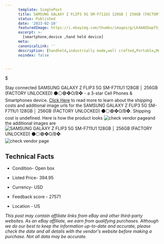 ```yaml
---
      template: SinglePost
      title: SAMSUNG GALAXY Z FLIP3 5G SM-F711U1 128GB │ 256GB (FACTORY UNLOCKED) ⚫️⚪️🟣❖O/B❖
      status: Published
      date: '2023-02-10'
      featuredImage: https://i.ebayimg.com/thumbs/images/g/LK4AAOSwpf5jfUip/s-l225.jpg
      excerpt: >-
        [smartphone,device ,hand held device]
      meta:
      canonicalLink: ''
      description: [handheld,industrially made,well crafted,Portable,Mobile,Compact,Convenient,Lightweight,Maneuverable,Man-portable,Miniature,Carriable,Hand-held,Light,Holdable,Transportable,Mobile device,Pocket-sized,On-the-go,Wireless,Cordless,Compact size,Convenient size, smartphone,device ,hand held device]
      noindex: false
        
        
---
```

$

Stay connected SAMSUNG GALAXY Z FLIP3 5G SM-F711U1 128GB │ 256GB (FACTORY UNLOCKED) ⚫️⚪️🟣❖O/B❖ - a 3-star Cell Phones & Smartphones device. [Click Here](https://www.ebay.com/itm/325435097405?hash=item4bc571813d%3Ag%3ALK4AAOSwpf5jfUip&mkevt=1&mkcid=1&mkrid=711-53200-19255-0&campid=%253CePNCampaignId%253E&customid=%253CreferenceId%253E&toolid=10049) to read more to learn about the shipping costs and additional image urls for the SAMSUNG GALAXY Z FLIP3 5G SM-F711U1 128GB │ 256GB (FACTORY UNLOCKED) ⚫️⚪️🟣❖O/B❖. Shipping cost is undefined. Here is how the product looks ![check vendor page](https://i.ebayimg.com/thumbs/images/g/LK4AAOSwpf5jfUip/s-l225.jpg)and the additional images are![SAMSUNG GALAXY Z FLIP3 5G SM-F711U1 128GB │ 256GB (FACTORY UNLOCKED) ⚫️⚪️🟣❖O/B❖](https://i.ebayimg.com/images/g/LK4AAOSwpf5jfUip/s-l1600.jpg)![check vendor page](https://origin-galleryplus.ebayimg.com/ws/web/325435097405_2_0_1/225x225.jpg,https://origin-galleryplus.ebayimg.com/ws/web/325435097405_3_0_1/225x225.jpg,https://origin-galleryplus.ebayimg.com/ws/web/325435097405_4_0_1/225x225.jpg,https://origin-galleryplus.ebayimg.com/ws/web/325435097405_5_0_1/225x225.jpg,https://origin-galleryplus.ebayimg.com/ws/web/325435097405_6_0_1/225x225.jpg)



 ## Technical Facts 



     
      

 - Condition- Open box 


      

 - Listed Price- 394.95 


      

 - Currency- USD 


      

 - Feedback score - 27571 


      

 - Location - US 


      
      

 *_This post may contain affiliate links from eBay and other third-party websites. As an eBay affiliate, we earn from qualifying purchases. Although we do our best to keep the information up-to-date and accurate, please check the date and all details with the vendor's website before making a purchase. Not all data may be accurate._*






